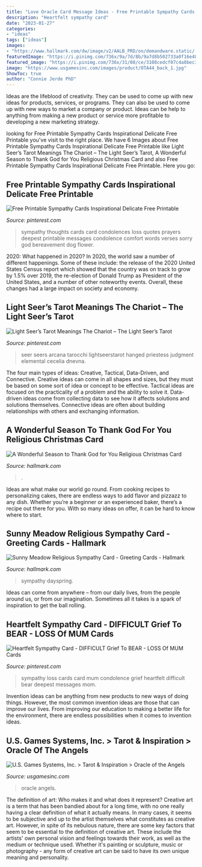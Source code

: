 ```yaml
---
title: "Love Oracle Card Message Ideas - Free Printable Sympathy Cards Inspirational Delicate Free Printable"
description: "Heartfelt sympathy card"
date: "2023-01-27"
categories:
- "ideas"
tags: ["ideas"]
images:
- "https://www.hallmark.com/dw/image/v2/AALB_PRD/on/demandware.static/-/Sites-hallmark-master/default/dw7ee95446/images/finished-goods/products/399XDS3074/Rustic-Candle-Tray-Religious-Christmas-Card_399XDS3074_04.jpg?sw=1920"
featuredImage: "https://i.pinimg.com/736x/9a/7d/8b/9a7d8b502733a0f16e4890ea181541a2.jpg"
featured_image: "https://i.pinimg.com/736x/31/08/ce/3108cedcf07c4a8bec32700c541a9391.jpg"
image: "https://www.usgamesinc.com/images/product/OTA44_back_1.jpg"
ShowToc: true
author: "Connie Jerde PhD"
---
```



Ideas are the lifeblood of creativity. They can be used to come up with new ideas for products, services, or programs. They can also be used to come up with new ways to market a company or product. Ideas can be help to anything from making a new product or service more profitable to developing a new marketing strategy.

	

		
looking for Free Printable Sympathy Cards Inspirational Delicate Free Printable you've visit to the right place. We have 6 Images about Free Printable Sympathy Cards Inspirational Delicate Free Printable like Light Seer’s Tarot Meanings The Chariot – The Light Seer’s Tarot, A Wonderful Season to Thank God for You Religious Christmas Card and also Free Printable Sympathy Cards Inspirational Delicate Free Printable. Here you go:
		
    
## Free Printable Sympathy Cards Inspirational Delicate Free Printable

<img loading=lazy src="https://i.pinimg.com/736x/4b/74/41/4b74419b3dfbc331dae6d090afce30a6.jpg" onerror="this.onerror=null;this.src='https://tse1.mm.bing.net/th?id=OIP._1lWeeAFNW1vaUY1Qy6kwgHaKD&amp;pid=15.1';" alt="Free Printable Sympathy Cards Inspirational Delicate Free Printable">

_Source: pinterest.com_

>sympathy thoughts cards card condolences loss quotes prayers deepest printable messages condolence comfort words verses sorry god bereavement dog flower. 

	

2020: What happened in 2020?
In 2020, the world saw a number of different happenings. Some of these include: the release of the 2020 United States Census report which showed that the country was on track to grow by 1.5% over 2019, the re-election of Donald Trump as President of the United States, and a number of other noteworthy events. Overall, these changes had a large impact on society and economy.

    
## Light Seer’s Tarot Meanings The Chariot – The Light Seer’s Tarot

<img loading=lazy src="https://i.pinimg.com/736x/9a/7d/8b/9a7d8b502733a0f16e4890ea181541a2.jpg" onerror="this.onerror=null;this.src='https://tse3.mm.bing.net/th?id=OIP.WMlwePLeLnR7Ne6bFLPT6gAAAA&amp;pid=15.1';" alt="Light Seer’s Tarot Meanings The Chariot – The Light Seer’s Tarot">

_Source: pinterest.com_

>seer seers arcana tarocchi lightseerstarot hanged priestess judgment elemental cecelia dnevna. 

	

The four main types of ideas: Creative, Tactical, Data-Driven, and Connective.
Creative ideas can come in all shapes and sizes, but they must be based on some sort of idea or concept to be effective. Tactical ideas are focused on the practicality of a problem and the ability to solve it. Data-driven ideas come from collecting data to see how it affects solutions and solutions themselves. Connective ideas are often about building relationships with others and exchanging information.

    
## A Wonderful Season To Thank God For You Religious Christmas Card

<img loading=lazy src="https://www.hallmark.com/dw/image/v2/AALB_PRD/on/demandware.static/-/Sites-hallmark-master/default/dw7ee95446/images/finished-goods/products/399XDS3074/Rustic-Candle-Tray-Religious-Christmas-Card_399XDS3074_04.jpg?sw=1920" onerror="this.onerror=null;this.src='https://tse3.mm.bing.net/th?id=OIP.5oWJ602j0KJYfkSRXNRNrwHaHa&amp;pid=15.1';" alt="A Wonderful Season to Thank God for You Religious Christmas Card">

_Source: hallmark.com_

>. 

	

Ideas are what make our world go round. From cooking recipes to personalizing cakes, there are endless ways to add flavor and pizzazz to any dish. Whether you’re a beginner or an experienced baker, there’s a recipe out there for you. With so many ideas on offer, it can be hard to know where to start.

    
## Sunny Meadow Religious Sympathy Card - Greeting Cards - Hallmark

<img loading=lazy src="https://www.hallmark.com/dw/image/v2/AALB_PRD/on/demandware.static/-/Sites-hallmark-master/default/dw0c245315/images/finished-goods/Sunny-Meadow-Religious-Sympathy-Card-root-299CEX1444_PV.1.CEX1444.jpg_Source_Image.jpg" onerror="this.onerror=null;this.src='https://tse3.mm.bing.net/th?id=OIP._a6t2pf8Sd41OIamm4ZhegHaKz&amp;pid=15.1';" alt="Sunny Meadow Religious Sympathy Card - Greeting Cards - Hallmark">

_Source: hallmark.com_

>sympathy dayspring. 

	

Ideas can come from anywhere – from our daily lives, from the people around us, or from our imagination. Sometimes all it takes is a spark of inspiration to get the ball rolling.

    
## Heartfelt Sympathy Card - DIFFICULT Grief To BEAR - LOSS Of MUM Cards

<img loading=lazy src="https://i.pinimg.com/736x/31/08/ce/3108cedcf07c4a8bec32700c541a9391.jpg" onerror="this.onerror=null;this.src='https://tse2.mm.bing.net/th?id=OIP.TtnycKg1DlnTeX5Cqjw0SwHaKu&amp;pid=15.1';" alt="Heartfelt Sympathy Card - DIFFICULT Grief To BEAR - LOSS Of MUM Cards">

_Source: pinterest.com_

>sympathy loss cards card mum condolence grief heartfelt difficult bear deepest messages mom. 

	

Invention ideas can be anything from new products to new ways of doing things. However, the most common invention ideas are those that can improve our lives. From improving our education to making a better life for the environment, there are endless possibilities when it comes to invention ideas.

    
## U.S. Games Systems, Inc. &gt; Tarot &amp; Inspiration &gt; Oracle Of The Angels

<img loading=lazy src="https://www.usgamesinc.com/images/product/OTA44_back_1.jpg" onerror="this.onerror=null;this.src='https://tse3.mm.bing.net/th?id=OIP.EiqUbBaaONBtgSEZgo3_AQHaKp&amp;pid=15.1';" alt="U.S. Games Systems, Inc. &gt; Tarot &amp; Inspiration &gt; Oracle of the Angels">

_Source: usgamesinc.com_

>oracle angels. 

	

The definition of art: Who makes it and what does it represent?
Creative art is a term that has been bandied about for a long time, with no one really having a clear definition of what it actually means. In many cases, it seems to be subjective and up to the artist themselves what constitutes as creative art. However, in spite of its nebulous nature, there are some key factors that seem to be essential to the definition of creative art. These include the artists' own personal vision and feelings towards their work, as well as the medium or technique used. Whether it's painting or sculpture, music or photography - any form of creative art can be said to have its own unique meaning and personality.

